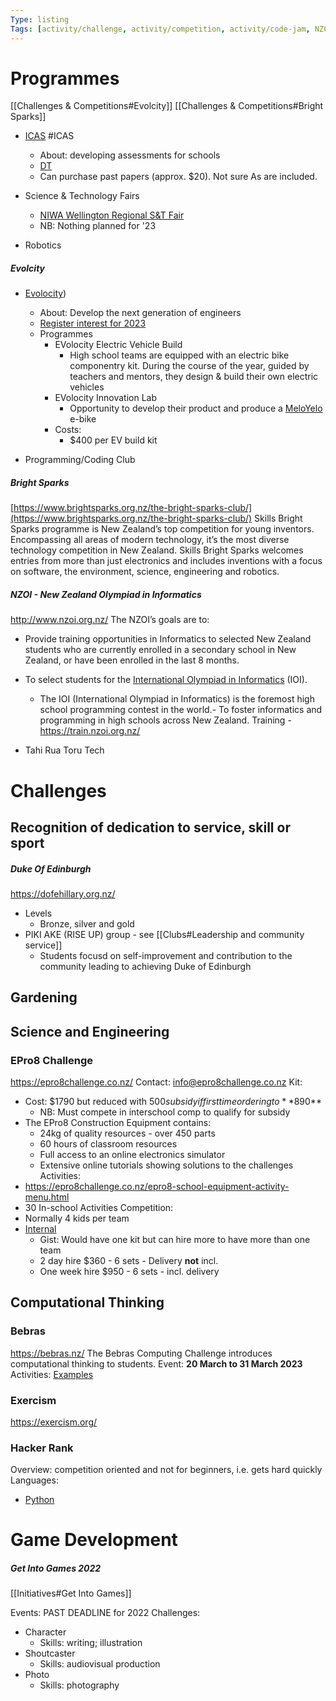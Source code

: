 ```yaml
---
Type: listing
Tags: [activity/challenge, activity/competition, activity/code-jam, NZC/CTDT, activity/event]
---
```


# Programmes

[[Challenges & Competitions#Evolcity]]
[[Challenges & Competitions#Bright Sparks]]

-   [ICAS](https://www.icasassessments.com/) #ICAS
	- About:  developing assessments for schools
	- [DT](https://www.icasassessments.com/products-icas/subjects/digital-technologies/)
	- Can purchase past papers (approx. $20).  Not sure As are included.
	
-   Science & Technology Fairs
	- [NIWA Wellington Regional S&T Fair](https://sciencefair.org.nz/)
	- NB: Nothing planned for '23
    
-   Robotics

##### Evolcity
-   [Evolocity](https://evolocity.co.nz/))
	- About:  Develop the next generation of engineers
	- [Register interest for 2023](https://evolocity.co.nz/2023-team-registration/)
	- Programmes
		- EVolocity Electric Vehicle Build
			- High school teams are equipped with an electric bike componentry kit. During the course of the year, guided by teachers and mentors, they design & build their own electric vehicles
		- EVolocity Innovation Lab
			- Opportunity to develop their product and produce a [MeloYelo](https://meloyelo.nz/) e-bike			
	   - Costs: 
		   - $400 per EV build kit
    
-   Programming/Coding Club 
    
##### Bright Sparks
[https://www.brightsparks.org.nz/the-bright-sparks-club/](https://www.brightsparks.org.nz/the-bright-sparks-club/)
Skills Bright Sparks programme is New Zealand’s top competition for young inventors. Encompassing all areas of modern technology, it’s the most diverse technology competition in New Zealand. Skills Bright Sparks welcomes entries from more than just electronics and includes inventions with a focus on software, the environment, science, engineering and robotics.



##### NZOI - New Zealand Olympiad in Informatics 
http://www.nzoi.org.nz/
The NZOI’s goals are to:
- Provide training opportunities in Informatics to selected New Zealand students who are currently enrolled in a secondary school in New Zealand, or have been enrolled in the last 8 months.
- To select students for the [International Olympiad in Informatics](https://ioinformatics.org/) (IOI).
	- The IOI (International Olympiad in Informatics) is the foremost high school programming contest in the world.- To foster informatics and programming in high schools across New Zealand.
Training - https://train.nzoi.org.nz/


- Tahi Rua Toru Tech


# Challenges

## Recognition of dedication to service, skill or sport
##### Duke Of Edinburgh
https://dofehillary.org.nz/
- Levels
	- Bronze, silver and gold
- PIKI AKE (RISE UP) group - see [[Clubs#Leadership and community service]]
	- Students focusd on self-improvement  and contribution to the community leading to achieving Duke of Edinburgh

## Gardening



## Science and Engineering

### EPro8 Challenge
https://epro8challenge.co.nz/
Contact: [info@epro8challenge.co.nz](mailto:info@epro8challenge.co.nz?subject=EPro8%20Classroom%20Week%20-%20Letter%20Template&body=)
Kit:
- Cost:  $1790 but reduced with $500 subsidy if first time ordering to **$890**
	- NB: Must compete in interschool comp to qualify for subsidy
- The EPro8 Construction Equipment contains:
	- 24kg of quality resources - over 450 parts
	- 60 hours of classroom resources
	- Full access to an online electronics simulator
	- Extensive online tutorials showing solutions to the challenges
Activities:
- https://epro8challenge.co.nz/epro8-school-equipment-activity-menu.html
- 30 In-school Activities
Competition:
- Normally 4 kids per team
- [Internal](https://epro8challenge.co.nz/epro8-internal-event-options.html)
	- Gist: Would have one kit but can hire more to have more than one team
	- 2 day hire $360 - 6 sets - Delivery **not** incl.
	- One week hire $950 - 6 sets - incl. delivery

## Computational Thinking

### Bebras 

https://bebras.nz/
The Bebras Computing Challenge introduces computational thinking to students. 
Event: **20 March to 31 March 2023**
Activities: [Examples](https://bebras.nz/examples.php)

### Exercism

https://exercism.org/

### Hacker Rank
Overview:  competition oriented and not for beginners, i.e. gets hard quickly
Languages:
- [Python]([www.hackerrank.com/domains/python](http://www.hackerrank.com/domains/python))



# Game Development

##### Get Into Games 2022
[[Initiatives#Get Into Games]]

Events:  PAST DEADLINE for 2022
Challenges:
- Character
	- Skills: writing; illustration
- Shoutcaster
	- Skills: audiovisual production
- Photo
	- Skills: photography
